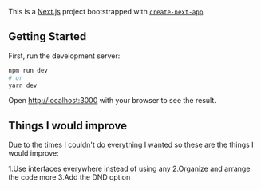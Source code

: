 This is a [Next.js](https://nextjs.org/) project bootstrapped with [`create-next-app`](https://github.com/vercel/next.js/tree/canary/packages/create-next-app).

## Getting Started

First, run the development server:

```bash
npm run dev
# or
yarn dev
```

Open [http://localhost:3000](http://localhost:3000) with your browser to see the result.

## Things I would improve

Due to the times I couldn't do everything I wanted so these are the things I would improve:

1.Use interfaces everywhere instead of using any
2.Organize and arrange the code more
3.Add the DND option
